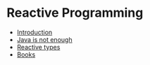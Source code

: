 # Reactive Programming

- [Introduction](./0_introduction.md)
- [Java is not enough](./1_java_is_not_enough.md)
- [Reactive types](./2_reactive_types.md)
- [Books](./99_books.md)




